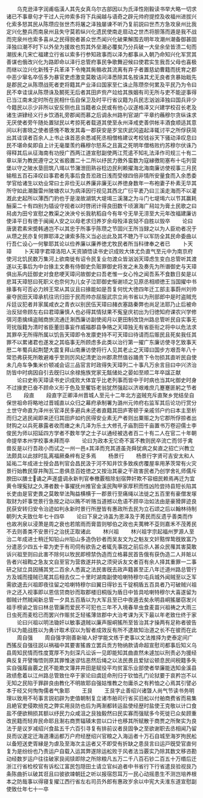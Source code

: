 <!-- { "loadSidebar": true } -->
　　乌克逊泽字润甫临潢人其先女真乌尔古部因以为氏泽性刚毅读书举大略一切求诸已不事章句才干过人元帅索多将下兵闽越与语奇之辟元帅府提控及收福州进拔兴化索多怒其民从陈瓒应张世杰将屠之泽独屡谏不听乃复前説曰世杰方急攻泉州比我定兴化整兵而南泉州且失守莫若纵兴化遗民使南走扇动之世杰将胆落而遁是我不战而完泉州也索多喜从之民得脱者甚众世杰闻兴化破果解围去明年攻潮州潮备御甚固泽独曰潮不时下以外垒为援故也剪其外垒潮必覆矣乃分兵破一大垒余垒皆溃二旬而潮拔未几宋亡福建立行省以索多行参知政事而以泽为都事从入朝乃命知兴化军赏其善谋也俄改兴化为路即命以泽行总管府事民争歌舞迎候曰使君实生我吾父母也喜极而继以泣兴化新残于兵革泽下令掩其胔骼收其流离有弃子者置慈幼曹籍而抚育之郡中恶少窜名卒伍多为暴官吏虑激变莫敢诘问泽悉除其名按诛其尤无良者贪暴始戢先是郡民之从陈瓒战死者吏将籍其产业泽曰国家至仁诛止陈瓒奈何累及平民乃为令曰民不幸诖误从陈瓒诛及鬭死无后者其田庐赀产竝给其族姻有司无所与吏不能逆事得已当江南未定时所在民相什伍自保卫及时平行省议籍为兵民志汹汹泽独曰国兵非少今籍民以示少非所以安反侧也且当籍者众民或有他心议遂格泽又兴建学校召长老及诸生讲肄经义行乡饮酒礼旁郡闻而慕之后调永州路判官湖广平章约蘓穆尔贪纵诛求无厌使者旁午随处置狱民以考掠死者载道其使至永州泽戒吏善供帐丰酒食顺适其意间以利害晓之使者感愧不敢发其毒一郡获安是岁宝庆武冈盗起泽辄讨平之所俘获简出其诖误者百余人上书止诛首恶余悉减死丞相僧格建议考校钱谷天下骚动泽叹息曰民不堪命矣即自上计无毫厘羡约蘓穆尔怒系之且寘之死明年僧格败约苏穆尔伏诛乃得释其后从征海南有功授广西两江道宣慰副使两江荒逺不知礼法泽作司规三十有二章以渐为教民遵守之又省廏置二十二所以纾民力徼外蛮数为寇縁徼阨塞布十屯列营堡以守之陂水垦田筑八堨以节潴泄田熟谷稔边民利赖擢海北海南廉访使视事三月民输租五百石泽叹曰事君者先事后食吾涖政日浅而受禄四倍非情所安量食而入余悉委学官给诸生以劝业常曰士非俭无以养廉非廉无以养徳身数年一布袍妻子朴素无华其所守如此潮齧雷州陂塘农以为病泽因行视见其西北广衍平袤乃曰三溪走海而不以灌漑此史起所以薄西门豹也于是浚故湖筑大堤堨三溪潴之为斗门七堤堨六以节其赢耗酾渠二十有四别为牐设守视者以时啓闭计得良田数千顷濵海广舄竝为膏土民歌之曰舄卤为田兮宣慰之教渠之泱泱兮长我秔稻自今有年兮无旱无涝至大元年改福建廉访使泽平日有徳于闽闽人安之以母老求归养岁余母殁泽哀恸不自胜以毁卒
　　论曰唐褒君素宋奬韩通岂不以其忠于所事乎陈瓒之节固兴王所当録之以为人臣劝者况于从瓒之民亦复何罪耶泽之谏索多陈义当必出此及其不聴乃干以军防全其民命委曲以行吾仁设心一何摰耶其论以俭养廉以廉养徳尤牧民者所当科律奉之者已
　　卜天璋
　　卜天璋字君璋洛阳人天资頴悟读书史识成败大体尤负直气至元中为南京府使河北饥民数万集河上欲南徙有诏令民复业勿渡众皆汹汹天璋虑生变白总管听其渡遂以无事后为中台掾主文奏有侍御史负赃罪御史将发之未及奏先为所谮御史与天璋俱出系内廷御史对食悲哽天璋问故御史曰吾老惟一女心怜之闻吾系不食数日矣是以悲耳天璋怒曰死职义也奈何为儿女子泣耶御史惭谢顷之见原丞相顺徳王当国擢中书掾事有可否必力辨王常从其议且曰掾能如是吾复何忧大徳四年迁工部主事蔚州刘帅豪夺民田天璋承机往讯归田于民而帅亦屈服武宗立尚书省以为刑部郎中是时盗贼充斥廷议犯者并家属咸衣之青衣以别民伍天璋曰赭衣塞路秦弊也尚足法耶乃止后被命治反狱帝顾左右曰君璋廉慎人也必得其情狱果不寃皇庆初出为归徳知府课农兴学修弭河患擒缉盗贼商旅流通迁淛西廉访副使阅月以更田制改饶州路总管听民自实事无苛扰版籍为清时省臣董田事妄作威福郡县争赂之天璋独无有省臣衔之将中以危法求其罪卒无所得所属以饥告天璋即令发廪吏持不可天璋曰待请而后赈民且死矣我任其罪不以累诸君也遂发之其临事无所顾虑多此类以治行第一擢广东廉访使寻乞致事天厯二年蜀兵起荆楚大震复拜山南亷访使将行人见其老止之天璋曰国步方艰吾年八十常恐弗获死所敢避难乎至则厉风纪清吏治州郡肃然值谷踊贵下令勿损其直听民自使未几舟车争集米价顿减会诏三品官言时政得失天璋列二十事凡万余言目曰中兴济治防皆中时病因自引去旣归以余禄施族党家无甔储处之晏如至顺二年卒諡正献
　　论曰史称天璋读书史识成败大体宜乎比老列事而皆中于时病也当其叱御史时身不过掾吏已奋不顾命义形于色及至矍铄老翁犹然强起以济艰难庶几蹇蹇匪躬之节者已
　　段直
　　段直字正卿泽州晋城人至元十二年北方盗贼充斥直聚乡党结垒自保世祖命将略地过晋城直以众归之幕府承制署为潞州元帅府右监军其后论功行赏分土世守命直为泽州长官泽民多避兵未还者直籍其田庐寄顿于亲戚邻户约曰本主至析而归之逃民闻即来还归其田庐如约民得安业素无产者则出粟赈之为它郡所俘掠者出财购之以兵死暴露者收而瘗之未几泽为乐土大修孔子庙割田千亩置书万卷迎儒士李俊民为师以招延四方学者不数年学之士子以通经被选者百二十有二人在官二十年朝命提举本州学校事未拜而卒
　　论曰为政本无它奇不富不教则民卒流亡而邻于禽兽反是以行吾政小而试之一州一邑其泽而充其道虽尧舜犹病之矣直之招亡兴教立法颇具以此捄时乱离福厥桑梓有足多焉
　　杨景行
　　杨景行字贤可吉安太和人延祐二年成进士授会昌判官会昌民汲于河不知井饮多致疾疠覆屋率用茅茨常有火灾景行始教民穿井陶瓦二患俱息百姓徳之又按治其豪之干政害民者乃创学舍礼师儒斥腴田以膳士诵之声遂盛调永新判官奉檄覈租除刬宿弊奸欺不容细民赖焉再迁为宜黄令理寃狱之久滞者数十事擢抚州推官金溪民陶甲家厚积而性凶险尝持县短长陷其长吏由是官吏畏之莫敢举法陶益横横于一郡景行至痛绳以法徙之五百里有豪僧发塜取财为奸事觉景行急按之动以贿不听赂当道撼以危语不顾卒治如法由是豪猾屏迹良民获安转归安令治迹如判永新时景行所歴皆有惠政所去民为立石颂之后以翰林待制朝列大夫致仕年七十四卒
　　论曰下泉之诗盖为恩泽及于莠民而反遗乎善类而作也故冽泉以浸萧是周之衰也若隂雨而膏苗则郇伯之政也夫荑稗不芟则嘉禾不茂莠民不去则善类不安景行之治抚正取诸此
　　林兴祖
　　林兴祖字宗起福州罗源人至治二年成进士稍迁知铅山州铅山多造伪钞者而吴友文为之魁友文奸黠悍鸷旣致富乃分遣恶少四五十辈为吏于有司伺有欲告之者辄先事戕之前后杀人甚众民罹其害莫敢诉兴祖至则曰此害不除何以牧民即榜禁伪造而立格募民首告俄有获伪造二人并賍以告者兴祖鞫之急友文自至官为营救遂并执之须臾诉友文者百有余人择其重罪一二事研之狱立具因捕其党二百余人悉寘之法民害旣去政声籍甚至正八年迁道州路总管行方及城而撞贼已尾其后相去仅二十里时湖南副使哈喇特穆尔屯兵城外闻贼至以乏军需欲退去兴祖即夜往留之哈喇特穆尔曰翼日得钞五千锭桐盾五百具者乃可破贼兴祖许之还入视事即以恩信贷商钞而取郡楼旧桐版为盾日中皆具哈喇特穆尔大喜遂留为御贼计然贼闻新总管一夕具五百盾以为大军且至已中夜遁去矣永明县峒猺屡窃发兴祖手榜谕之皆曰林总管廉而爱民不可犯也三年不入境春旱虫食麦苗兴祖祷之大雨三日虫死而麦稔已而罢兴作赈贫乏轻徭薄敛郡中大治考课为天下最以年老致仕终于家
　　论曰兴祖以明法锄奸以敏事退贼以廉声服峒猺所至皆治其才操两有足称者彼告讦以为能战胜以为勇计取术驭以为智者成效反有所不逮故知治道之长不在彼而在此
　　周自强
　　周自强字刚善新喻人好学能文练于吏事以文法推择为吏泰定间广西猺反自强往説以祸福中其要害猺酋立罢兵贡方物纳款请命超宣慰司都事后知义乌县周知民情而性度寛厚不为刻深凡讼诉一见即能知其曲直然未遽加以刑责必为援经典反复开譬悔悟则原其罪惟迷谬怙恶然后绳之以法民畏且爱狱讼顿息民间税籍多失实自强履亩覈之民不能欺文簿井井田是赋役平均贫富乐业部使者举廉能选知金溪县政绩愈着以江州路总管致仕卒于家论曰虞廷命刑归于钦恤孔门论狱要于哀矜岂不以无知之民陷于罪辟良由教化不明故耶自强姑惟教之勿庸杀之有矜恤之心焉其引譬必本于经又何恂恂儒者气象耶
　　王艮
　　王艮字止善绍兴诸曁人尚气节读书务明理以致用不茍事言説初辟为吏值朝制复立诸市舶司行省买旧舩以付舶商费省而易集且絶官吏侵欺掊克之弊实用艮防也后为两淛都转运盐使经歴时盐使王克敬以计口食盐不便欲稍损其额以纾民力众咸沮之艮独毅然曰民实寡而强赋多今死徙已众矣顾重改民籍而轻弃民命耶且淛右商贾辐辏末尝以口计也移其所赋散于商贾之所聚实为良法于是议岁减绍兴食盐五千六百引寻复有排前议者艮固争之至欲谢职去丞相闻乃留艮而议遂定迁海道漕运都万户府经歴绍兴官粮之入海运者十万石自城至海岁拘民舩以备短送吏胥縁是为虐及至海次主运者又不即受有折缺之患艮言曰运戸旣受官直何复为是纷纷也乃责运户自载入运其弊遂除运舩败于风者法当覈实乃除其数文移咨勘动经数岁运户往往破家艮阅牍即除之所除粮凡五万二千八百石钞二百五十万缗后迁浙江行省检校官有诉松江富民包隠田土请立官纠追者中书省行下行省遣艮验视艮乃条陈曲折以破其诳且曰彼欲竦朝廷之听以报宿怨耳万一民心动摇患生不测岂培养根本之防哉事以得寝复擢江西行省左右司员外郎有惠政岁余以中宪大夫淮东道宣慰副使致仕年七十一卒
